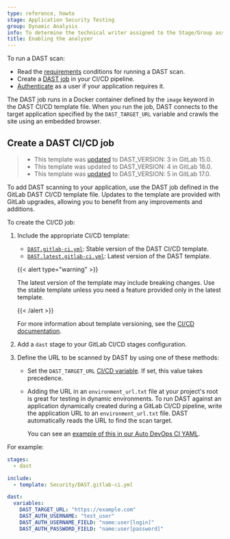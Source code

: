 ```yaml
---
type: reference, howto
stage: Application Security Testing
group: Dynamic Analysis
info: To determine the technical writer assigned to the Stage/Group associated with this page, see https://handbook.gitlab.com/handbook/product/ux/technical-writing/#assignments
title: Enabling the analyzer
---
```


To run a DAST scan:

- Read the [requirements](requirements.md) conditions for running a DAST scan.
- Create a [DAST job](#create-a-dast-cicd-job) in your CI/CD pipeline.
- [Authenticate](authentication.md) as a user if your application requires it.

The DAST job runs in a Docker container defined by the `image` keyword in the DAST CI/CD template file.
When you run the job, DAST connects to the target application specified by the `DAST_TARGET_URL` variable
and crawls the site using an embedded browser.

## Create a DAST CI/CD job

> - This template was [updated](https://gitlab.com/gitlab-org/gitlab/-/merge_requests/87183) to DAST_VERSION: 3 in GitLab 15.0.
> - This template was updated to DAST_VERSION: 4 in GitLab 16.0.
> - This template was [updated](https://gitlab.com/gitlab-org/gitlab/-/merge_requests/151910) to DAST_VERSION: 5 in GitLab 17.0.

To add DAST scanning to your application, use the DAST job defined
in the GitLab DAST CI/CD template file. Updates to the template are provided with GitLab
upgrades, allowing you to benefit from any improvements and additions.

To create the CI/CD job:

1. Include the appropriate CI/CD template:

   - [`DAST.gitlab-ci.yml`](https://gitlab.com/gitlab-org/gitlab/-/blob/master/lib/gitlab/ci/templates/Security/DAST.gitlab-ci.yml):
     Stable version of the DAST CI/CD template.
   - [`DAST.latest.gitlab-ci.yml`](https://gitlab.com/gitlab-org/gitlab/-/blob/master/lib/gitlab/ci/templates/Security/DAST.latest.gitlab-ci.yml):
     Latest version of the DAST template.

   {{< alert type="warning" >}}

   The latest version of the template may include breaking changes. Use the
   stable template unless you need a feature provided only in the latest template.

   {{< /alert >}}

   For more information about template versioning, see the
   [CI/CD documentation](../../../../../development/cicd/templates.md#latest-version).

1. Add a `dast` stage to your GitLab CI/CD stages configuration.

1. Define the URL to be scanned by DAST by using one of these methods:

   - Set the `DAST_TARGET_URL` [CI/CD variable](../../../../../ci/yaml/_index.md#variables).
     If set, this value takes precedence.

   - Adding the URL in an `environment_url.txt` file at your project's root is great for testing in
     dynamic environments. To run DAST against an application dynamically created during a GitLab CI/CD
     pipeline, write the application URL to an `environment_url.txt` file. DAST automatically reads the
     URL to find the scan target.

     You can see an [example of this in our Auto DevOps CI YAML](https://gitlab.com/gitlab-org/gitlab/-/blob/master/lib/gitlab/ci/templates/Jobs/Deploy.gitlab-ci.yml).

For example:

```yaml
stages:
  - dast

include:
  - template: Security/DAST.gitlab-ci.yml

dast:
  variables:
    DAST_TARGET_URL: "https://example.com"
    DAST_AUTH_USERNAME: "test_user"
    DAST_AUTH_USERNAME_FIELD: "name:user[login]"
    DAST_AUTH_PASSWORD_FIELD: "name:user[password]"
```
